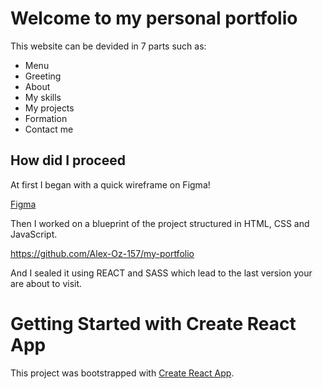 # Welcome to my personal portfolio 

This website can be devided in 7 parts such as: 
- Menu
- Greeting
- About
- My skills
- My projects
- Formation
- Contact me

## How did I proceed 

At first I began with a quick wireframe on Figma!

[Figma](https://user-images.githubusercontent.com/72729592/124559218-c5eccf80-de3b-11eb-9580-e27ac37d18c3.png)

Then I worked on a blueprint of the project structured in HTML, CSS and JavaScript.

https://github.com/Alex-Oz-157/my-portfolio

And I sealed it using REACT and SASS which lead to the last version your are about to visit.

# Getting Started with Create React App

This project was bootstrapped with [Create React App](https://github.com/facebook/create-react-app).

